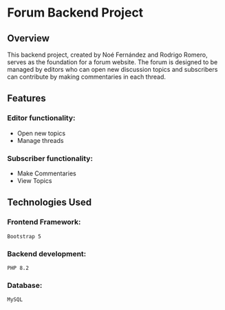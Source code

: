 # Forum Backend Project
## Overview
This backend project, created by Noé Fernández and Rodrigo Romero, serves as the foundation for a forum website. The forum is designed to be managed by editors who can open new discussion topics and subscribers can contribute by making commentaries in each thread.

## Features
### Editor functionality:
  - Open new topics
  - Manage threads
### Subscriber functionality:
  - Make Commentaries
  - View Topics

## Technologies Used
### Frontend Framework:
	Bootstrap 5
### Backend development:
	PHP 8.2
### Database:
	MySQL


